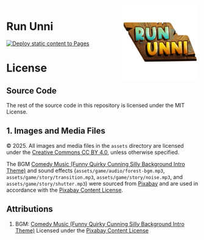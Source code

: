 <img src="assets/logo.png" width="200px" align=right>

# Run Unni


[![Deploy static content to Pages](https://github.com/bRuttaZz/run-unni/actions/workflows/static-site.yml/badge.svg)](https://github.com/bRuttaZz/run-unni/actions/workflows/static-site.yml)



# License

## Source Code
The rest of the source code in this repository is licensed under the MIT License.

## 1. Images and Media Files

© 2025. All images and media files in the `assets` directory are licensed under the [Creative Commons CC BY 4.0](https://creativecommons.org/licenses/by/4.0/), unless otherwise specified.

The BGM [Comedy Music (Funny Quirky Cunning Silly Background Intro Theme)](https://pixabay.com/music/happy-childrens-tunes-comedy-music-funny-quirky-cunning-silly-background-intro-theme-274541/) and sound effects (`assets/game/audio/forest-bgm.mp3`, `assets/game/story/transition.mp3`, `assets/game/story/noise.mp3`, and `assets/game/story/shutter.mp3`) were sourced from [Pixabay](https://pixabay.com/) and are used in accordance with the [Pixabay Content License](https://pixabay.com/service/license-summary/).

## Attributions

1. BGM: [Comedy Music (Funny Quirky Cunning Silly Background Intro Theme)](https://pixabay.com/music/happy-childrens-tunes-comedy-music-funny-quirky-cunning-silly-background-intro-theme-274541/)
   Licensed under the [Pixabay Content License](https://pixabay.com/service/license-summary/)
